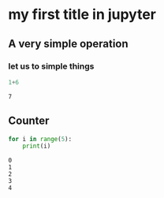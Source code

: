 
# my first title in jupyter

## A very simple operation

### let us to simple things


```python
1+6
```




    7



## Counter


```python
for i in range(5):
    print(i)
```

    0
    1
    2
    3
    4
    


```python

```


```python

```
